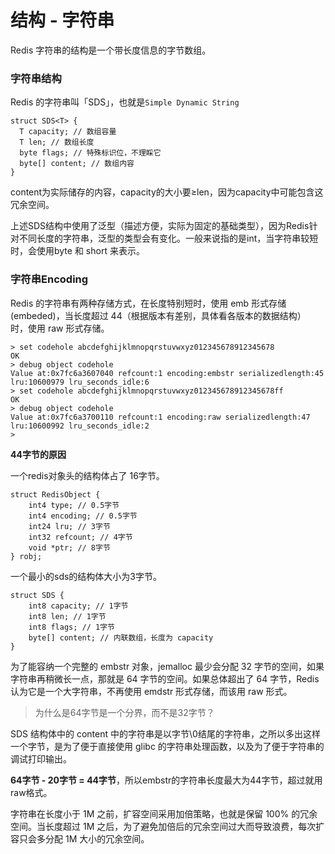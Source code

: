 # 结构 - 字符串

Redis 字符串的结构是一个带长度信息的字节数组。

### 字符串结构

Redis 的字符串叫「SDS」，也就是`Simple Dynamic String`

    struct SDS<T> {
      T capacity; // 数组容量
      T len; // 数组长度
      byte flags; // 特殊标识位，不理睬它
      byte[] content; // 数组内容
    }

content为实际储存的内容，capacity的大小要≥len，因为capacity中可能包含这冗余空间。

上述SDS结构中使用了泛型（描述方便，实际为固定的基础类型），因为Redis针对不同长度的字符串，泛型的类型会有变化。一般来说指的是int，当字符串较短时，会使用byte 和 short 来表示。

### 字符串Encoding

Redis 的字符串有两种存储方式，在长度特别短时，使用 emb 形式存储 (embeded)，当长度超过 44（根据版本有差别，具体看各版本的数据结构） 时，使用 raw 形式存储。

    > set codehole abcdefghijklmnopqrstuvwxyz012345678912345678
    OK
    > debug object codehole
    Value at:0x7fc6a3607040 refcount:1 encoding:embstr serializedlength:45 lru:10600979 lru_seconds_idle:6
    > set codehole abcdefghijklmnopqrstuvwxyz012345678912345678ff
    OK
    > debug object codehole
    Value at:0x7fc6a3700110 refcount:1 encoding:raw serializedlength:47 lru:10600992 lru_seconds_idle:2
    >

**44字节的原因**

一个redis对象头的结构体占了 16字节。

    struct RedisObject {
        int4 type; // 0.5字节
        int4 encoding; // 0.5字节
        int24 lru; // 3字节
        int32 refcount; // 4字节
        void *ptr; // 8字节
    } robj;

一个最小的sds的结构体大小为3字节。

    struct SDS {
        int8 capacity; // 1字节
        int8 len; // 1字节
        int8 flags; // 1字节
        byte[] content; // 内联数组，长度为 capacity
    }

为了能容纳一个完整的 embstr 对象，jemalloc 最少会分配 32 字节的空间，如果字符串再稍微长一点，那就是 64 字节的空间。如果总体超出了 64 字节，Redis 认为它是一个大字符串，不再使用 emdstr 形式存储，而该用 raw 形式。

> 为什么是64字节是一个分界，而不是32字节？

SDS 结构体中的 content 中的字符串是以字节\0结尾的字符串，之所以多出这样一个字节，是为了便于直接使用 glibc 的字符串处理函数，以及为了便于字符串的调试打印输出。

**64字节 - 20字节 = 44字节**，所以embstr的字符串长度最大为44字节，超过就用raw格式。

字符串在长度小于 1M 之前，扩容空间采用加倍策略，也就是保留 100% 的冗余空间。当长度超过 1M 之后，为了避免加倍后的冗余空间过大而导致浪费，每次扩容只会多分配 1M 大小的冗余空间。